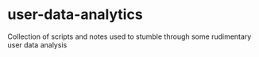 # user-data-analytics
Collection of scripts and notes used to stumble through some rudimentary user data analysis
